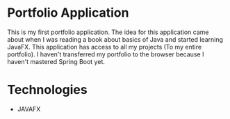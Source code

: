 # Portfolio Application

This is my first portfolio application. The idea for this application came about when I was reading a book about basics of Java and started learning JavaFX. This application has access to all my projects (To my entire portfolio). I haven't transferred my portfolio to the browser because I haven't mastered Spring Boot yet.

# Technologies

- JAVAFX


